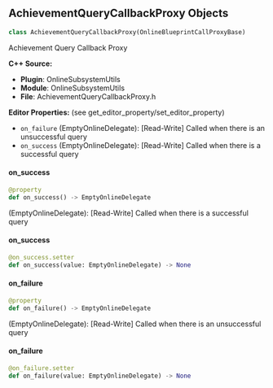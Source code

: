 ## AchievementQueryCallbackProxy Objects

```python
class AchievementQueryCallbackProxy(OnlineBlueprintCallProxyBase)
```

Achievement Query Callback Proxy

**C++ Source:**

- **Plugin**: OnlineSubsystemUtils
- **Module**: OnlineSubsystemUtils
- **File**: AchievementQueryCallbackProxy.h

**Editor Properties:** (see get_editor_property/set_editor_property)

- ``on_failure`` (EmptyOnlineDelegate):  [Read-Write] Called when there is an unsuccessful query
- ``on_success`` (EmptyOnlineDelegate):  [Read-Write] Called when there is a successful query

<a id="unreal.AchievementQueryCallbackProxy.on_success"></a>

#### on_success

```python
@property
def on_success() -> EmptyOnlineDelegate
```

(EmptyOnlineDelegate):  [Read-Write] Called when there is a successful query

<a id="unreal.AchievementQueryCallbackProxy.on_success"></a>

#### on_success

```python
@on_success.setter
def on_success(value: EmptyOnlineDelegate) -> None
```

<a id="unreal.AchievementQueryCallbackProxy.on_failure"></a>

#### on_failure

```python
@property
def on_failure() -> EmptyOnlineDelegate
```

(EmptyOnlineDelegate):  [Read-Write] Called when there is an unsuccessful query

<a id="unreal.AchievementQueryCallbackProxy.on_failure"></a>

#### on_failure

```python
@on_failure.setter
def on_failure(value: EmptyOnlineDelegate) -> None
```

<a id="unreal.AchievementWriteCallbackProxy"></a>